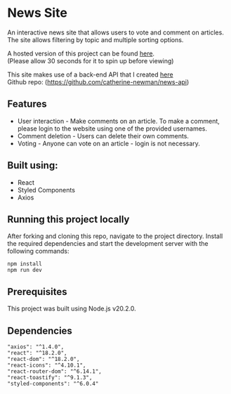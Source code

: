 # News Site

An interactive news site that allows users to vote and comment on articles. The site allows filtering by topic and multiple sorting options.

A hosted version of this project can be found [here](https://main--subtle-wisp-17479d.netlify.app/).  
(Please allow 30 seconds for it to spin up before viewing)

This site makes use of a back-end API that I created [here](https://news-api-qn5t.onrender.com/api)  
Github repo: (https://github.com/catherine-newman/news-api)

## Features

- User interaction - Make comments on an article. To make a comment, please login to the website using one of the provided usernames.
- Comment deletion - Users can delete their own comments.
- Voting - Anyone can vote on an article - login is not necessary.

## Built using:

- React
- Styled Components
- Axios

## Running this project locally

After forking and cloning this repo, navigate to the project directory. Install the required dependencies and start the development server with the following commands:

```
npm install
npm run dev
```

## Prerequisites

This project was built using Node.js v20.2.0.

## Dependencies

```
"axios": "^1.4.0",
"react": "^18.2.0",
"react-dom": "^18.2.0",
"react-icons": "^4.10.1",
"react-router-dom": "^6.14.1",
"react-toastify": "^9.1.3",
"styled-components": "^6.0.4"
```
